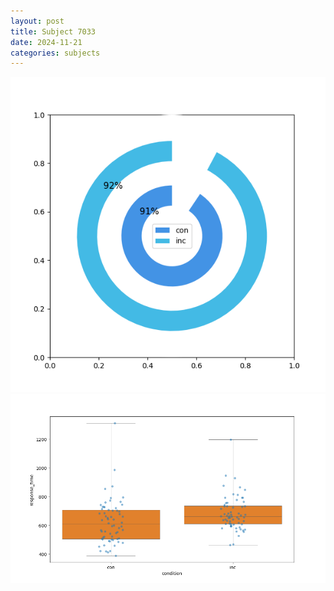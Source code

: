 ```yaml
---
layout: post
title: Subject 7033
date: 2024-11-21
categories: subjects
---
```


![](data/7033/run-6/7033_accuracy_by_condition.png)
![](data/7033/run-6/7033_rt.png)
